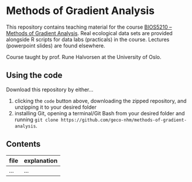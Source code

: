 # Methods of Gradient Analysis

This repository contains teaching material for the course [BIOS5210 – Methods of Gradient Analysis](https://www.uio.no/studier/emner/matnat/ibv/BIOS5210/index-eng.html). Real ecological data sets are provided alongside R scripts for data labs (practicals) in the course. Lectures (powerpoint slides) are found elsewhere. 

Course taught by prof. Rune Halvorsen at the University of Oslo.

## Using the code

Download this repository by either...

1. clicking the `code` button above, downloading the zipped repository, and unzipping it to your desired folder
2. installing Git, opening a terminal/Git Bash from your desired folder and running `git clone https://github.com/geco-nhm/methods-of-gradient-analysis`.

## Contents

| file | explanation |
| ---- | ----------- |
| ...  | ... |
